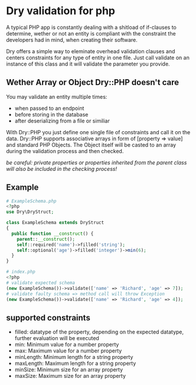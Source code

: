 # Dry validation for php
A typical PHP app is constantly dealing with a shitload of if-clauses to determine, wether or not an entity is compliant with the constraint the developers had in mind, when creating their software.

Dry offers a simple way to eleminate overhead validation clauses and centers constraints for any type of entity in one file. Just call validate on an instance of this class and it will validate the parameter you provide.

## Wether Array or Object Dry::PHP doesn't care
You may validate an entity multiple times:
* when passed to an endpoint
* before storing in the database
* after deserializing from a file or similiar

With Dry::PHP you just define one single file of constraints and call it on the data.
Dry::PHP supports associative arrays in form of [property => value] and standard PHP Objects.
The Object itself will be casted to an array during the validation process and then checked.

*be careful: private properties or properties inherited from the parent class will also be included in the checking process!*

## Example
```PHP
# ExampleSchema.php
<?php
use Dry\DryStruct;

class ExampleSchema extends DryStruct 
{
  public function __construct() {
    parent::__construct();
    self::required('name')->filled('string');
    self::optional('age')->filled('integer')->min(6);
  }
}
```
```PHP
# index.php
<?php
# validate expected schema
(new ExampleSchema())->validate(['name' => 'Richard', 'age' => 7]);
# validate faulty schema => method call will throw Exception
(new ExampleSchema())->validate(['name' => 'Richard', 'age' => 4]);
```
## supported constraints
* filled:
  datatype of the property, depending on the expected datatype, further evaluation will be executed
* min:
  Minimum value for a number property
* max:
  Maximum value for a number property
* minLength:
  Minimum length for a string property
* maxLength:
  Maximum length for a string property
* minSize:
  Minimum size for an array property
* maxSize:
  Maximum size for an array property
